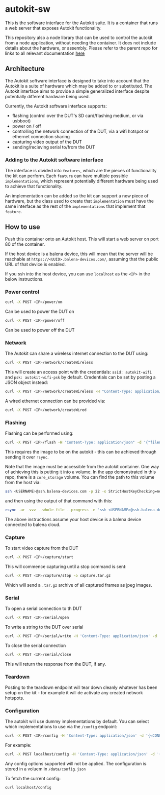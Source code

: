 # autokit-sw

This is the software interface for the Autokit suite. It is a container that runs a web server that exposes Autokit functionality.

This repository also  a node library that can be used to control the autokit from a node application, without needing the container. It does not include details about the hardware, or assembly. Please refer to the parent repo for links to all relevant documentation [here](https://github.com/balena-io-hardware/autokit)

## Architecture

The Autokit software interface is designed to take into account that the Autokit is a suite of hardware which may be added to or substituted. The Autokit interface aims to provide a simple generalized interface despite potentially different hardware being used.

Currently, the Autokit software interface supports:

- flashing (control over the DUT's SD card/flashing medium, or via usbboot)
- power on / off
- controlling the network connection of the DUT, via a wifi hotspot or ethernet connection sharing
- capturing video output of the DUT
- sending/recieving serial to/from the DUT

### Adding to the Autokit software interface

The interface is divided into `features`, which are the pieces of functionality the kit can perform. Each `feature` can have multiple possible `implementations`, which represent potentially different hardware being used to achieve that functionality. 

An implementation can be added so the kit can support a new piece of hardware, but the class used to create that `implementation` must have the same interface as the rest of the `implementations` that implement that `feature`. 

## How to use

Push this container onto an Autokit host. This will start a web server on port 80 of the container. 

If the host device is a balena device, this will mean that the server will be reachable at `https://<UUID>.balena-devices.com/`, assuming that the public URL of that device is enabled.

If you ssh into the host device, you can use `localhost` as the `<IP>` in the below instructions.

### Power control

```sh
curl -X POST <IP>/power/on
```

Can be used to power the DUT on 

```sh
curl -X POST <IP>/power/off
```

Can be used to power off the DUT

### Network

The Autokit can share a wireless internet connection to the DUT using:

```sh
curl -X POST <IP>/network/createWireless
```

This will create an access point with the credentials: `ssid: autokit-wifi` and `psk: autokit-wifi-psk` by default. Credentials can be set by posting a JSON object instead:

```sh
curl -X POST <IP>/network/createWireless -H "Content-Type: application/json" -d '{"ssid": "<SSID>", "psk": "<PSK>"}'
```

A wired ethernet connection can be provided via:

```sh
curl -X POST <IP>/network/createWired
```

### Flashing

Flashing can be performed using:

```sh
curl -X POST <IP>/flash -H "Content-Type: application/json" -d '{"filename": "<PATH_TO_IMAGE_ON_AUTOKIT>", "deviceType": "DEVICE_TYPE_SLUG_OF_DUT"}'
```

This requires the image to be on the autokit - this can be achieved through sending it over `rsync`.

Note that the image must be accessible from the autokit container. One way of achieving this is putting it into a volume. In the app demonstrated in this repo, there is a `core_storage` volume. You can find the path to this volume from the host via:

```sh
ssh <USERNAME>@ssh.balena-devices.com -p 22 -o StrictHostKeyChecking=no -o UserKnownHostsFile=/dev/null -q host <UUID> ls /var/lib/docker/volumes/ | grep core
```

and then using the output of that command with this:

```sh
rsync -ar -vvv --whole-file --progress -e "ssh <USERNAME>@ssh.balena-devices.com -p 22 -o StrictHostKeyChecking=no -o UserKnownHostsFile=/dev/null -q host <UUID>" <PATH_TO_IMAGE_LOCALLY>/ :/var/lib/docker/volumes/<OUTPUT_OF_PREVIOUS_COMMAND/_data

```
The above instructions assume your host device is a balena device connected to balena cloud.

### Capture

To start video capture from the DUT

```sh
curl -X POST <IP>/capture/start
```

This will commence capturing until a stop command is sent:

```sh
curl -X POST <IP>/capture/stop -o capture.tar.gz
```

Which will send a `.tar.gz` archive of all captured frames as jpeg images. 

### Serial

To open a serial connection to th DUT

```sh
curl -X POST <IP>/serial/open
```

To write a string to the DUT over serial

```sh
curl -X POST <IP>/serial/write -H 'Content-Type: application/json' -d '{"data": "<STRING_TO_WRITE_TO_DUT>"}'
```

To close the serial connection

```sh
curl -X POST <IP>/serial/close
```

This will return the response from the DUT, if any.

### Teardown

Posting to the teardown endpoint will tear down cleanly whatever has been setup on the kit - for example it will de activate any created network hotspots.


### Configuration
The autokit will use dummy implementations by default. You can select which implementations to use via the `/config` endpoint:

```sh
curl -X POST <IP>/config -H 'Content-Type: application/json' -d '{<CONFIG_OPTIONS>}'
```

For example:

```sh
curl -X POST localhost/config -H 'Content-Type: application/json' -d '{"serial": "ftdi", "power": "usbrelay"}'
```

Any config options supported will not be applied. The configuration is stored in a voluem in `/data/config.json`

To fetch the current config:

```sh
curl localhost/config
```